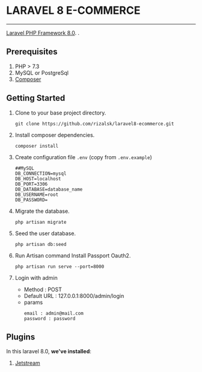 # LARAVEL 8 E-COMMERCE

---

[Laravel PHP Framework 8.0](http://laravel.com).
.
## Prerequisites

1. PHP > 7.3
1. MySQL or PostgreSql
1. [Composer](http://getcomposer.org)


## Getting Started

1. Clone to your base project directory.
    
	```
	git clone https://github.com/rizalsk/laravel8-ecommerce.git
	```
	
2. Install composer dependencies.

	```
	composer install
	```
	
3. Create configuration file `.env` (copy from `.env.example`)

	```
	##MySQL
	DB_CONNECTION=mysql
	DB_HOST=localhost
	DB_PORT=3306
	DB_DATABASE=database_name
	DB_USERNAME=root
	DB_PASSWORD=
	```
    
1. Migrate the database.

	```
	php artisan migrate
	```
1. Seed the user database.

	```
	php artisan db:seed
	```
1. Run Artisan command Install Passport Oauth2.

	```
	php artisan run serve --port=8000
	
	```

2. Login with admin
    - Method : POST
    - Default URL : 127.0.0.1:8000/admin/login
    - params
        ```
        email : admin@mail.com
        password : password
        ```
        

## Plugins
In this laravel 8.0, **we've installed**:

1. [Jetstream](https://jetstream.laravel.com/2.x/introduction.html)
